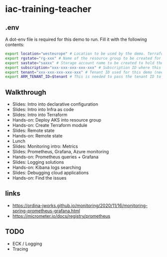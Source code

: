 # iac-training-teacher

## .env

A dot-env file is required for this demo to run. Fill it with the following contents: 

``` bash
export location="westeurope" # Location to be used by the demo. Terraform resources might get created outside of this!
export rgstate="rg-xxx" # Name of the resource group to be created for the storage account below
export sastate="saxxx" # Storage account name to be created to hold the terraform state for this demo
export subscription="xxx-xxx-xxx-xxx-xxx" # Subscription ID where this demo needs to be deployed
export tenant="xxx-xxx-xxx-xxx-xxx" # Tenant ID used for this demo (needed for some TF configuration)
export ARM_TENANT_ID=$tenant # This is needed to pass the tenant ID to the Terraform setup. 
```

## Walkthrough

- Slides: Intro into declarative configuration
- Slides: Intro into Infra as code
- Slides: Intro into Terraform
- Hands-on: Deploy AKS into resource group
- Hands-on: Create Terraform module
- Slides: Remote state
- Hands-on: Remote state
- Lunch
- Slides: Monitoring intro: Metrics
- Slides: Prometheus, Grafana, Azure monitoring
- Hands-on: Prometheus queries + Grafana
- Slides: Logging solutions
- Hands-on: Kibana logs searching
- Slides: Debugging cloud applications
- Hands-on: Find the issues

## links
- https://ordina-jworks.github.io/monitoring/2020/11/16/monitoring-spring-prometheus-grafana.html
- https://micrometer.io/docs/registry/prometheus

## TODO 

- ECK / Logging
- Tracing